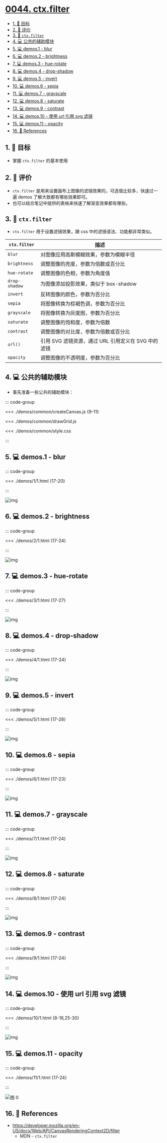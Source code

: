 # [0044. ctx.filter](https://github.com/Tdahuyou/TNotes.canvas/tree/main/notes/0044.%20ctx.filter)

<!-- region:toc -->

- [1. 🎯 目标](#1--目标)
- [2. 🫧 评价](#2--评价)
- [3. 📒 `ctx.filter`](#3--ctxfilter)
- [4. 💻 公共的辅助模块](#4--公共的辅助模块)
- [5. 💻 demos.1 - blur](#5--demos1---blur)
- [6. 💻 demos.2 - brightness](#6--demos2---brightness)
- [7. 💻 demos.3 - hue-rotate](#7--demos3---hue-rotate)
- [8. 💻 demos.4 - drop-shadow](#8--demos4---drop-shadow)
- [9. 💻 demos.5 - invert](#9--demos5---invert)
- [10. 💻 demos.6 - sepia](#10--demos6---sepia)
- [11. 💻 demos.7 - grayscale](#11--demos7---grayscale)
- [12. 💻 demos.8 - saturate](#12--demos8---saturate)
- [13. 💻 demos.9 - contrast](#13--demos9---contrast)
- [14. 💻 demos.10 - 使用 url 引用 svg 滤镜](#14--demos10---使用-url-引用-svg-滤镜)
- [15. 💻 demos.11 - opacity](#15--demos11---opacity)
- [16. 🔗 References](#16--references)

<!-- endregion:toc -->

## 1. 🎯 目标

- 掌握 `ctx.filter` 的基本使用

## 2. 🫧 评价

- `ctx.filter` 是用来设置画布上图像的滤镜效果的，可选值比较多，快速过一遍 demos 了解大致都有哪些效果即可。
- 也可以结合笔记中提供的表格来快速了解渐变效果都有哪些。

## 3. 📒 `ctx.filter`

- `ctx.filter` 用于设置滤镜效果，跟 css 中的滤镜语法、功能都非常类似。

| `ctx.filter`  | 描述                                                |
| ------------- | --------------------------------------------------- |
| `blur`        | 对图像应用高斯模糊效果，参数为模糊半径              |
| `brightness`  | 调整图像的亮度，参数为倍数或百分比                  |
| `hue-rotate`  | 调整图像的色相，参数为角度值                        |
| `drop-shadow` | 为图像添加投影效果，类似于 box-shadow               |
| `invert`      | 反转图像的颜色，参数为百分比                        |
| `sepia`       | 将图像转换为棕褐色调，参数为百分比                  |
| `grayscale`   | 将图像转换为灰度图，参数为百分比                    |
| `saturate`    | 调整图像的饱和度，参数为倍数                        |
| `contrast`    | 调整图像的对比度，参数为倍数或百分比                |
| `url()`       | 引用 SVG 滤镜资源，通过 URL 引用定义在 SVG 中的滤镜 |
| `opacity`     | 调整图像的不透明度，参数为百分比                    |

## 4. 💻 公共的辅助模块

- 事先准备一些公共的辅助模块：

::: code-group

<<< ./demos/common/createCanvas.js {9-11}

<<< ./demos/common/drawGrid.js

<<< ./demos/common/style.css

:::

## 5. 💻 demos.1 - blur

::: code-group

<<< ./demos/1/1.html {17-20}

:::

![img](https://cdn.jsdelivr.net/gh/Tdahuyou/imgs@main/2024-10-04-12-05-21.png)

## 6. 💻 demos.2 - brightness

::: code-group

<<< ./demos/2/1.html {17-24}

:::

![img](https://cdn.jsdelivr.net/gh/Tdahuyou/imgs@main/2024-10-04-12-05-31.png)

## 7. 💻 demos.3 - hue-rotate

::: code-group

<<< ./demos/3/1.html {17-27}

:::

![img](https://cdn.jsdelivr.net/gh/Tdahuyou/imgs@main/2024-10-04-12-05-41.png)

## 8. 💻 demos.4 - drop-shadow

::: code-group

<<< ./demos/4/1.html {17-24}

:::

![img](https://cdn.jsdelivr.net/gh/Tdahuyou/imgs@main/2024-10-04-12-05-51.png)

## 9. 💻 demos.5 - invert

::: code-group

<<< ./demos/5/1.html {17-28}

:::

![img](https://cdn.jsdelivr.net/gh/Tdahuyou/imgs@main/2024-10-04-12-06-02.png)

## 10. 💻 demos.6 - sepia

::: code-group

<<< ./demos/6/1.html {17-23}

:::

![img](https://cdn.jsdelivr.net/gh/Tdahuyou/imgs@main/2024-10-04-12-06-13.png)

## 11. 💻 demos.7 - grayscale

::: code-group

<<< ./demos/7/1.html {17-24}

:::

![img](https://cdn.jsdelivr.net/gh/Tdahuyou/imgs@main/2024-10-04-12-06-26.png)

## 12. 💻 demos.8 - saturate

::: code-group

<<< ./demos/8/1.html {17-24}

:::

![img](https://cdn.jsdelivr.net/gh/Tdahuyou/imgs@main/2024-10-04-12-06-37.png)

## 13. 💻 demos.9 - contrast

::: code-group

<<< ./demos/9/1.html {17-24}

:::

![img](https://cdn.jsdelivr.net/gh/Tdahuyou/imgs@main/2024-10-04-12-06-50.png)

## 14. 💻 demos.10 - 使用 url 引用 svg 滤镜

::: code-group

<<< ./demos/10/1.html {8-16,25-30}

:::

![img](https://cdn.jsdelivr.net/gh/Tdahuyou/imgs@main/2024-10-04-12-07-07.png)

## 15. 💻 demos.11 - opacity

::: code-group

<<< ./demos/11/1.html {17-24}

:::

![图 0](https://cdn.jsdelivr.net/gh/Tdahuyou/imgs@main/2025-08-15-06-12-31.png)

## 16. 🔗 References

- https://developer.mozilla.org/en-US/docs/Web/API/CanvasRenderingContext2D/filter
  - MDN - `ctx.filter`
